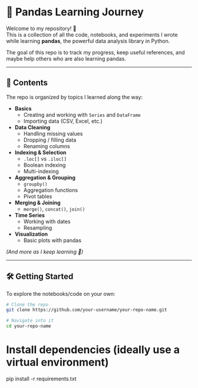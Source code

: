 # 🐼 Pandas Learning Journey

Welcome to my repository! 🎉  
This is a collection of all the code, notebooks, and experiments I wrote while learning **pandas**, the powerful data analysis library in Python.  

The goal of this repo is to track my progress, keep useful references, and maybe help others who are also learning pandas.  

---

## 📂 Contents

The repo is organized by topics I learned along the way:

- **Basics**
  - Creating and working with `Series` and `DataFrame`
  - Importing data (CSV, Excel, etc.)
- **Data Cleaning**
  - Handling missing values
  - Dropping / filling data
  - Renaming columns
- **Indexing & Selection**
  - `.loc[]` vs `.iloc[]`
  - Boolean indexing
  - Multi-indexing
- **Aggregation & Grouping**
  - `groupby()`
  - Aggregation functions
  - Pivot tables
- **Merging & Joining**
  - `merge()`, `concat()`, `join()`
- **Time Series**
  - Working with dates
  - Resampling
- **Visualization**
  - Basic plots with pandas

*(And more as I keep learning 🚀)*

---

## 🛠️ Getting Started

To explore the notebooks/code on your own:

```bash
# Clone the repo
git clone https://github.com/your-username/your-repo-name.git

# Navigate into it
cd your-repo-name

```

# Install dependencies (ideally use a virtual environment)
pip install -r requirements.txt
